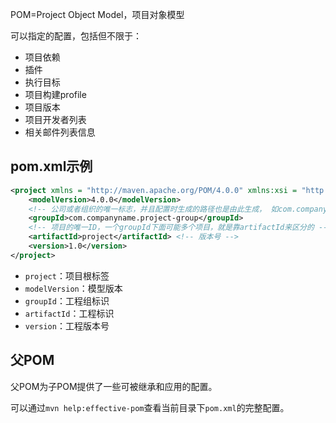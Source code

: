 
POM=Project Object Model，项目对象模型

可以指定的配置，包括但不限于：
- 项目依赖
- 插件
- 执行目标
- 项目构建profile
- 项目版本
- 项目开发者列表
- 相关邮件列表信息

## pom.xml示例

```xml
<project xmlns = "http://maven.apache.org/POM/4.0.0" xmlns:xsi = "http://www.w3.org/2001/XMLSchema-instance" xsi:schemaLocation = "http://maven.apache.org/POM/4.0.0 http://maven.apache.org/xsd/maven-4.0.0.xsd"> <!-- 模型版本 --> 
	<modelVersion>4.0.0</modelVersion> 
	<!-- 公司或者组织的唯一标志，并且配置时生成的路径也是由此生成， 如com.companyname.project-group，maven会将该项目打成的jar包放本地路径：/com/companyname/project-group --> 
	<groupId>com.companyname.project-group</groupId> 
	<!-- 项目的唯一ID，一个groupId下面可能多个项目，就是靠artifactId来区分的 -->
	<artifactId>project</artifactId> <!-- 版本号 --> 
	<version>1.0</version> 
</project>
```

- `project`：项目根标签
- `modelVersion`：模型版本
- `groupId`：工程组标识
- `artifactId`：工程标识
- `version`：工程版本号

## 父POM

父POM为子POM提供了一些可被继承和应用的配置。

可以通过`mvn help:effective-pom`查看当前目录下`pom.xml`的完整配置。